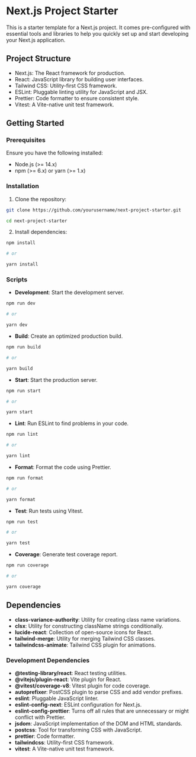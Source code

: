 # Next.js Project Starter

This is a starter template for a Next.js project. It comes pre-configured with essential tools and libraries to help you quickly set up and start developing your Next.js application.

## Project Structure

- Next.js: The React framework for production.
- React: JavaScript library for building user interfaces.
- Tailwind CSS: Utility-first CSS framework.
- ESLint: Pluggable linting utility for JavaScript and JSX.
- Prettier: Code formatter to ensure consistent style.
- Vitest: A Vite-native unit test framework.

## Getting Started

### Prerequisites

Ensure you have the following installed:

- Node.js (>= 14.x)
- npm (>= 6.x) or yarn (>= 1.x)

### Installation

1. Clone the repository:

```bash
git clone https://github.com/yourusername/next-project-starter.git

cd next-project-starter
```

2. Install dependencies:

```bash
npm install

# or

yarn install
```

### Scripts

- **Development**: Start the development server.

```bash
npm run dev

# or

yarn dev
```

- **Build**: Create an optimized production build.

```bash
npm run build

# or

yarn build
```

- **Start**: Start the production server.

```bash
npm run start

# or

yarn start
```

- **Lint**: Run ESLint to find problems in your code.

```bash
npm run lint

# or

yarn lint
```

- **Format**: Format the code using Prettier.

```bash
npm run format

# or

yarn format
```

- **Test**: Run tests using Vitest.

```bash
npm run test

# or

yarn test
```

- **Coverage**: Generate test coverage report.

```bash
npm run coverage

# or

yarn coverage
```

## Dependencies

- **class-variance-authority**: Utility for creating class name variations.
- **clsx**: Utility for constructing className strings conditionally.
- **lucide-react**: Collection of open-source icons for React.
- **tailwind-merge**: Utility for merging Tailwind CSS classes.
- **tailwindcss-animate**: Tailwind CSS plugin for animations.

### Development Dependencies

- **@testing-library/react**: React testing utilities.
- **@vitejs/plugin-react**: Vite plugin for React.
- **@vitest/coverage-v8**: Vitest plugin for code coverage.
- **autoprefixer**: PostCSS plugin to parse CSS and add vendor prefixes.
- **eslint**: Pluggable JavaScript linter.
- **eslint-config-next**: ESLint configuration for Next.js.
- **eslint-config-prettier**: Turns off all rules that are unnecessary or might conflict with Prettier.
- **jsdom**: JavaScript implementation of the DOM and HTML standards.
- **postcss**: Tool for transforming CSS with JavaScript.
- **prettier**: Code formatter.
- **tailwindcss**: Utility-first CSS framework.
- **vitest**: A Vite-native unit test framework.
